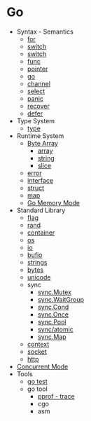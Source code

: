 # Go

+ Syntax - Semantics
    + [for](syntax-semantics/for.md)
    + [switch](syntax-semantics/switch.md)
    + [switch](syntax-semantics/bracket.md)
    + [func](syntax-semantics/func.md)
    + [pointer](syntax-semantics/pointer.md)
    + [go](syntax-semantics/go.md)
    + [channel](syntax-semantics/channel.md)
    + [select](syntax-semantics/select.md)
    + [panic](syntax-semantics/panic.md)
    + [recover](syntax-semantics/recover.md)
    + [defer](syntax-semantics/defer.md)
+ Type System
    + [type](type-system/type.md)
+ Runtime System
    + [Byte Array](runtime-system/byte-array/byte-array.md)
        + [array](runtime-system/byte-array/array.md)
        + [string](runtime-system/byte-array/string.md)
        + [slice](runtime-system/byte-array/slice.md)
    + [error](runtime-system/error.md)
    + [interface](runtime-system/interface.md)
    + [struct](runtime-system/struct.md)
    + [map](runtime-system/map.md)
    + [Go Memory Mode](runtime-system/memory-mode.md)
+ Standard Library
    + [flag](standard-library/flag.md)
    + [rand](standard-library/rand.md)
    + [container](standard-library/container.md)
    + [os](standard-library/os.md)
    + [io](standard-library/io.md)
    + [bufio](standard-library/bufio.md)
    + [strings](standard-library/strings.md)
    + [bytes](standard-library/bytes.md)
    + [unicode](standard-library/unicode.md)
    + sync
        + [sync.Mutex](standard-library/sync-mutex.md)
        + [sync.WaitGroup](standard-library/sync-waitgroup.md)
        + [sync.Cond](standard-library/sync-cond.md)
        + [sync.Once](standard-library/sync-once.md)
        + [sync.Pool](standard-library/sync-pool.md)
        + [sync/atomic](standard-library/sync-atomic.md)
        + [sync.Map](standard-library/sync-map.md)
    + [context](standard-library/context.md)
    + [socket](standard-library/socket.md)
    + [http](standard-library/http.md)
+ [Concurrent Mode](concurrent-mode/concurrent-mode.md)
+ Tools
    + [go test](tools/test.md)
    + go tool
        + [pprof - trace](tools/pprof-trace.md)
        + cgo
        + asm
